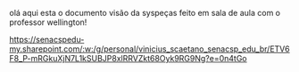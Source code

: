
olá aqui esta o documento visão da syspeças feito em sala de aula com o professor wellington!
 
https://senacspedu-my.sharepoint.com/:w:/g/personal/vinicius_scaetano_senacsp_edu_br/ETV6F8_P-mRGkuXjN7L1kSUBJP8xlRRVZkt68Oyk9RG9Ng?e=0n4tGo
